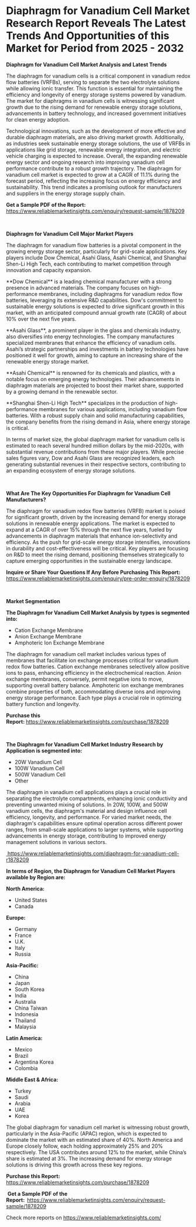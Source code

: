 <p><h1>Diaphragm for Vanadium Cell Market Research Report Reveals The Latest Trends And Opportunities of this Market for Period from 2025 - 2032</h1></p><p><strong>Diaphragm for Vanadium Cell Market Analysis and Latest Trends</strong></p>
<p><p>The diaphragm for vanadium cells is a critical component in vanadium redox flow batteries (VRFBs), serving to separate the two electrolyte solutions while allowing ionic transfer. This function is essential for maintaining the efficiency and longevity of energy storage systems powered by vanadium. The market for diaphragms in vanadium cells is witnessing significant growth due to the rising demand for renewable energy storage solutions, advancements in battery technology, and increased government initiatives for clean energy adoption.</p><p>Technological innovations, such as the development of more effective and durable diaphragm materials, are also driving market growth. Additionally, as industries seek sustainable energy storage solutions, the use of VRFBs in applications like grid storage, renewable energy integration, and electric vehicle charging is expected to increase. Overall, the expanding renewable energy sector and ongoing research into improving vanadium cell performance contribute to a robust growth trajectory. The diaphragm for vanadium cell market is expected to grow at a CAGR of 11.1% during the forecast period, reflecting the increasing focus on energy efficiency and sustainability. This trend indicates a promising outlook for manufacturers and suppliers in the energy storage supply chain.</p></p>
<p><strong>Get a Sample PDF of the Report:&nbsp;</strong> <a href="https://www.reliablemarketinsights.com/enquiry/request-sample/1878209?utm_campaign=2100&utm_medium=2&utm_source=Github&utm_content=ia&utm_term=04022025&utm_id=diaphragm-for-vanadium-cell">https://www.reliablemarketinsights.com/enquiry/request-sample/1878209</a></p>
<p>&nbsp;</p>
<p><strong>Diaphragm for Vanadium Cell Major Market Players</strong></p>
<p><p>The diaphragm for vanadium flow batteries is a pivotal component in the growing energy storage sector, particularly for grid-scale applications. Key players include Dow Chemical, Asahi Glass, Asahi Chemical, and Shanghai Shen-Li High Tech, each contributing to market competition through innovation and capacity expansion.</p><p>**Dow Chemical** is a leading chemical manufacturer with a strong presence in advanced materials. The company focuses on high-performance membranes, including diaphragms for vanadium redox flow batteries, leveraging its extensive R&D capabilities. Dow's commitment to sustainable energy solutions is expected to drive significant growth in this market, with an anticipated compound annual growth rate (CAGR) of about 10% over the next five years.</p><p>**Asahi Glass**, a prominent player in the glass and chemicals industry, also diversifies into energy technologies. The company manufactures specialized membranes that enhance the efficiency of vanadium cells. Asahi’s strategic partnerships and investments in battery technologies have positioned it well for growth, aiming to capture an increasing share of the renewable energy storage market.</p><p>**Asahi Chemical** is renowned for its chemicals and plastics, with a notable focus on emerging energy technologies. Their advancements in diaphragm materials are projected to boost their market share, supported by a growing demand in the renewable sector.</p><p>**Shanghai Shen-Li High Tech** specializes in the production of high-performance membranes for various applications, including vanadium flow batteries. With a robust supply chain and solid manufacturing capabilities, the company benefits from the rising demand in Asia, where energy storage is critical.</p><p>In terms of market size, the global diaphragm market for vanadium cells is estimated to reach several hundred million dollars by the mid-2020s, with substantial revenue contributions from these major players. While precise sales figures vary, Dow and Asahi Glass are recognized leaders, each generating substantial revenues in their respective sectors, contributing to an expanding ecosystem of energy storage solutions.</p></p>
<p>&nbsp;</p>
<p><strong>What Are The Key Opportunities For Diaphragm for Vanadium Cell Manufacturers?</strong></p>
<p><p>The diaphragm for vanadium redox flow batteries (VRFB) market is poised for significant growth, driven by the increasing demand for energy storage solutions in renewable energy applications. The market is expected to expand at a CAGR of over 15% through the next five years, fueled by advancements in diaphragm materials that enhance ion-selectivity and efficiency. As the push for grid-scale energy storage intensifies, innovations in durability and cost-effectiveness will be critical. Key players are focusing on R&D to meet the rising demand, positioning themselves strategically to capture emerging opportunities in the sustainable energy landscape.</p></p>
<p><strong>Inquire or Share Your Questions If Any Before Purchasing This Report:</strong> <a href="https://www.reliablemarketinsights.com/enquiry/pre-order-enquiry/1878209?utm_campaign=2100&utm_medium=2&utm_source=Github&utm_content=ia&utm_term=04022025&utm_id=diaphragm-for-vanadium-cell">https://www.reliablemarketinsights.com/enquiry/pre-order-enquiry/1878209</a></p>
<p>&nbsp;</p>
<p><strong>Market Segmentation</strong></p>
<p><strong>The Diaphragm for Vanadium Cell Market Analysis by types is segmented into:</strong></p>
<p><ul><li>Cation Exchange Membrane</li><li>Anion Exchange Membrane</li><li>Amphoteric Ion Exchange Membrane</li></ul></p>
<p><p>The diaphragm for vanadium cell market includes various types of membranes that facilitate ion exchange processes critical for vanadium redox flow batteries. Cation exchange membranes selectively allow positive ions to pass, enhancing efficiency in the electrochemical reaction. Anion exchange membranes, conversely, permit negative ions to move, supporting overall battery balance. Amphoteric ion exchange membranes combine properties of both, accommodating diverse ions and improving energy storage performance. Each type plays a crucial role in optimizing battery function and longevity.</p></p>
<p><strong>Purchase this Report:&nbsp;</strong><a href="https://www.reliablemarketinsights.com/purchase/1878209?utm_campaign=2100&utm_medium=2&utm_source=Github&utm_content=ia&utm_term=04022025&utm_id=diaphragm-for-vanadium-cell">https://www.reliablemarketinsights.com/purchase/1878209</a></p>
<p>&nbsp;</p>
<p><strong>The Diaphragm for Vanadium Cell Market Industry Research by Application is segmented into:</strong></p>
<p><ul><li>20W Vanadium Cell</li><li>100W Vanadium Cell</li><li>500W Vanadium Cell</li><li>Other</li></ul></p>
<p><p>The diaphragm in vanadium cell applications plays a crucial role in separating the electrolyte compartments, enhancing ionic conductivity and preventing unwanted mixing of solutions. In 20W, 100W, and 500W vanadium cells, the diaphragm's material and design influence cell efficiency, longevity, and performance. For varied market needs, the diaphragm's capabilities ensure optimal operation across different power ranges, from small-scale applications to larger systems, while supporting advancements in energy storage, contributing to improved energy management solutions in various sectors.</p></p>
<p><a href="https://www.reliablemarketinsights.com/diaphragm-for-vanadium-cell-r1878209?utm_campaign=2100&utm_medium=2&utm_source=Github&utm_content=ia&utm_term=04022025&utm_id=diaphragm-for-vanadium-cell">&nbsp;https://www.reliablemarketinsights.com/diaphragm-for-vanadium-cell-r1878209</a></p>
<p><strong>In terms of Region, the Diaphragm for Vanadium Cell Market Players available by Region are:</strong></p>
<p>
    <p> <strong> North America: </strong>
        <ul>
            <li>United States</li>
            <li>Canada</li>
        </ul>
        </p> 
    <p> <strong> Europe: </strong>
        <ul>
            <li>Germany</li>
            <li>France</li>
            <li>U.K.</li>
            <li>Italy</li>
            <li>Russia</li>
        </ul>
        </p> 
    <p> <strong> Asia-Pacific: </strong>
        <ul>
            <li>China</li>
            <li>Japan</li>
            <li>South Korea</li>
            <li>India</li>
            <li>Australia</li>
            <li>China Taiwan</li>
            <li>Indonesia</li>
            <li>Thailand</li>
            <li>Malaysia</li>
        </ul>
        </p> 
    <p> <strong> Latin America: </strong>
        <ul>
            <li>Mexico</li>
            <li>Brazil</li>
            <li>Argentina Korea</li>
            <li>Colombia</li>
        </ul>
        </p> 
    <p> <strong> Middle East & Africa: </strong>
        <ul>
            <li>Turkey</li>
            <li>Saudi</li>
            <li>Arabia</li>
            <li>UAE</li>
            <li>Korea</li>
        </ul>
    </p>
    </p>
<p><p>The global diaphragm for vanadium cell market is witnessing robust growth, particularly in the Asia-Pacific (APAC) region, which is expected to dominate the market with an estimated share of 40%. North America and Europe closely follow, each holding approximately 25% and 20% respectively. The USA contributes around 12% to the market, while China’s share is estimated at 3%. The increasing demand for energy storage solutions is driving this growth across these key regions.</p></p>
<p><strong>Purchase this Report: </strong><a href="https://www.reliablemarketinsights.com/purchase/1878209?utm_campaign=2100&utm_medium=2&utm_source=Github&utm_content=ia&utm_term=04022025&utm_id=diaphragm-for-vanadium-cell">https://www.reliablemarketinsights.com/purchase/1878209</a></p>
<p>&nbsp;<strong>Get a Sample PDF of the Report:&nbsp;&nbsp;</strong><a href="https://www.reliablemarketinsights.com/enquiry/request-sample/1878209?utm_campaign=2100&utm_medium=2&utm_source=Github&utm_content=ia&utm_term=04022025&utm_id=diaphragm-for-vanadium-cell">https://www.reliablemarketinsights.com/enquiry/request-sample/1878209</a></p>
<p><strong></strong></p>
<p>Check more reports on <a href="https://www.reliablemarketinsights.com/?utm_campaign=2100&utm_medium=2&utm_source=Github&utm_content=ia&utm_term=04022025&utm_id=diaphragm-for-vanadium-cell">https://www.reliablemarketinsights.com/</a></p>
